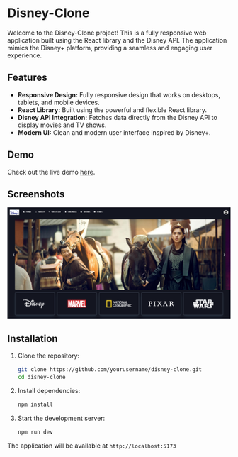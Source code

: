 # Disney-Clone

Welcome to the Disney-Clone project! This is a fully responsive web application built using the React library and the Disney API. The application mimics the Disney+ platform, providing a seamless and engaging user experience.

## Features

- **Responsive Design:** Fully responsive design that works on desktops, tablets, and mobile devices.
- **React Library:** Built using the powerful and flexible React library.
- **Disney API Integration:** Fetches data directly from the Disney API to display movies and TV shows.
- **Modern UI:** Clean and modern user interface inspired by Disney+.

## Demo

Check out the live demo [here](https://disney-clone-addy.vercel.app/).

## Screenshots

![Home Screen](disney-clone/src/assets/Homepage_ss/Home.png "Home screen screenshot")

## Installation

1. Clone the repository:
    ```bash
    git clone https://github.com/yourusername/disney-clone.git
    cd disney-clone
    ```

2. Install dependencies:
    ```bash
    npm install
    ```

3. Start the development server:
    ```bash
    npm run dev
    ```

The application will be available at `http://localhost:5173`

